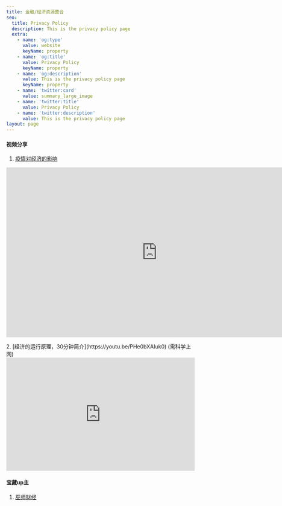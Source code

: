 ```yaml
---
title: 金融/经济资源整合
seo:
  title: Privacy Policy
  description: This is the privacy policy page
  extra:
    - name: 'og:type'
      value: website
      keyName: property
    - name: 'og:title'
      value: Privacy Policy
      keyName: property
    - name: 'og:description'
      value: This is the privacy policy page
      keyName: property
    - name: 'twitter:card'
      value: summary_large_image
    - name: 'twitter:title'
      value: Privacy Policy
    - name: 'twitter:description'
      value: This is the privacy policy page
layout: page
---
```


#### 视频分享

1. [疫情对经济的影响](https://www.bilibili.com/video/BV1J7411t7sL?share_source=copy_web)

<p>
<iframe width="800" height="450" src="https://player.bilibili.com/player.html?aid=88061096&bvid=BV1J7411t7sL&cid=150448245&page=1" scrolling="no" border="0" frameborder="yes" framespacing="0" allowfullscreen="true"> </iframe>
<p>
2. [经济的运行原理，30分钟简介](https://youtu.be/PHe0bXAIuk0) (需科学上网)

<iframe width="500" height="300" src="https://www.youtube.com/embed/PHe0bXAIuk0" title="YouTube video player" frameborder="0" allow="accelerometer; autoplay; clipboard-write; encrypted-media; gyroscope; picture-in-picture" allowfullscreen></iframe>

#### 宝藏up主

1. [巫师财经](https://space.bilibili.com/472747194?spm_id_from=333.788.b_765f7570696e666f.1)
